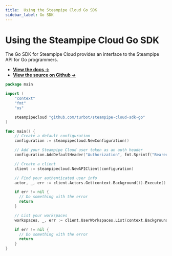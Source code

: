 ```yaml
---
title:  Using the Steampipe Cloud Go SDK
sidebar_label: Go SDK
---
```


# Using the Steampipe Cloud Go SDK

The Go SDK for Steampipe Cloud provides an interface to the Steampipe API for Go programmers. 
- **[View the docs →](https://pkg.go.dev/github.com/turbot/steampipe-cloud-sdk-go)**
- **[View the source on Github →](https://github.com/turbot/steampipe-cloud-sdk-go)**



```go
package main

import (
    "context"
    "fmt"
    "os"

    steampipecloud "github.com/turbot/steampipe-cloud-sdk-go"
)

func main() {
    // Create a default configuration
    configuration := steampipecloud.NewConfiguration()

    // Add your Steampipe Cloud user token as an auth header
    configuration.AddDefaultHeader("Authorization", fmt.Sprintf("Bearer %s", os.Getenv("STEAMPIPE_CLOUD_TOKEN")))

    // Create a client
    client := steampipecloud.NewAPIClient(configuration)

    // Find your authenticated user info
    actor, _, err := client.Actors.Get(context.Background()).Execute()

    if err != nil {
      // Do something with the error
      return
    }

    // List your workspaces
    workspaces, _, err := client.UserWorkspaces.List(context.Background(), actor.Handle).Execute()

    if err != nil {
      // Do something with the error
      return
    }
}
```
